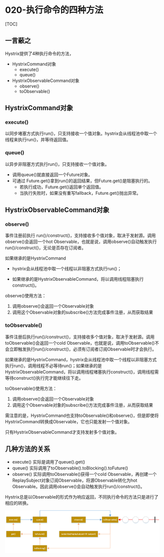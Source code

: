 # 020-执行命令的四种方法

[TOC]

## 一言蔽之

Hystrix提供了4种执行命令的方法，

- HystrixCommand对象
  - execute()
  - queue()
- HystrixObservableCommand对象
  - observe()
  - toObservable()

## HystrixCommand对象

### execute()

以同步堵塞方式执行run()，只支持接收一个值对象。hystrix会从线程池中取一个线程来执行run()，并等待返回值。

### queue()

以异步非阻塞方式执行run()，只支持接收一个值对象。

- 调用queue()就直接返回一个Future对象。
- 可通过 Future.get()拿到run()的返回结果，但Future.get()是阻塞执行的。
  - 若执行成功，Future.get()返回单个返回值。
  - 当执行失败时，如果没有重写fallback，Future.get()抛出异常。

## HystrixObservableCommand对象

### observe()

事件注册前执行 run()/construct()，支持接收多个值对象，取决于发射源。调用observe()会返回一个hot Observable，也就是说，调用observe()自动触发执行run()/construct()，无论是否存在订阅者。

如果继承的是HystrixCommand

- hystrix会从线程池中取一个线程以非阻塞方式执行run()；

- 如果继承的是HystrixObservableCommand，将以调用线程阻塞执行construct()。

observe()使用方法：

1. 调用observe()会返回一个Observable对象
2. 调用这个Observable对象的subscribe()方法完成事件注册，从而获取结果

### toObservable()

事件注册后执行run()/construct()，支持接收多个值对象，取决于发射源。调用toObservable()会返回一个cold Observable，也就是说，调用toObservable()不会立即触发执行run()/construct()，必须有订阅者订阅Observable时才会执行。

如果继承的是HystrixCommand，hystrix会从线程池中取一个线程以非阻塞方式执行run()，调用线程不必等待run()；如果继承的是HystrixObservableCommand，将以调用线程堵塞执行construct()，调用线程需等待construct()执行完才能继续往下走。

toObservable()使用方法：

1. 调用observe()会返回一个Observable对象
2. 调用这个Observable对象的subscribe()方法完成事件注册，从而获取结果

需注意的是，HystrixCommand也支持toObservable()和observe()，但是即使将HystrixCommand转换成Observable，它也只能发射一个值对象。

只有HystrixObservableCommand才支持发射多个值对象。

## 几种方法的关系

- execute() 实际是调用了queue().get()
- queue() 实际调用了toObservable().toBlocking().toFuture()
- observe() 实际调用toObservable()获得一个cold Observable，再创建一个ReplaySubject对象订阅Observable，将源Observable转化为hot Observable。因此调用observe()会自动触发执行run()/construct()。

Hystrix总是以Observable的形式作为响应返回，不同执行命令的方法只是进行了相应的转换。

![img](../../../../assets/112619_4Zx8_2663573.png)

